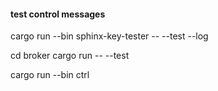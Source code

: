 

#### test control messages

cargo run --bin sphinx-key-tester -- --test --log

cd broker 
cargo run -- --test

cargo run --bin ctrl


